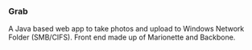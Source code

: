 ### Grab

A Java based web app to take photos and upload to Windows Network Folder (SMB/CIFS). Front end 
made up of Marionette and Backbone.
